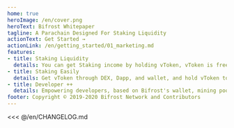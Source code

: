 ```yaml
---
home: true
heroImage: /en/cover.png
heroText: Bifrost Whitepaper
tagline: A Parachain Designed For Staking Liquidity
actionText: Get Started →
actionLink: /en/getting_started/01_marketing.md
features:
- title: Staking Liquidity
  details: You can get Staking income by holding vToken, vToken is freely traded, used, and can be sold back to the original chain assets at any time without waiting for the unstaking time.
- title: Staking Easily
  details: Get vToken through DEX, Dapp, and wallet, and hold vToken to participate in the original chain staking while retaining governance on the chain.
- title: Developer ++
  details: Empowering developers, based on Bifrost's wallet, mining pool, Dapp, DeFi and other ecosystems will get staking gain from the chain layer. eg. when vToken is borrowed as collateral, its staking income can offset part of the interest and realize low-interest loans.
footer: Copyright © 2019-2020 Bifrost Network and Contributors
---
```


<<< @/en/CHANGELOG.md
